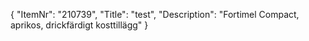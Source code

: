 {
  "ItemNr": "210739",
  "Title": "test",
  "Description": "Fortimel Compact, aprikos, drickfärdigt kosttillägg"
}